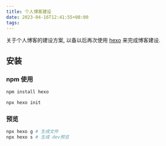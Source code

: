```yaml
---
title: 个人博客建设
date: 2023-04-16T12:41:55+08:00
tags:
---
```


关于个人博客的建设方案, 以备以后再次使用 [hexo](https://hexo.io/) 来完成博客建设.


## 安装


### npm 使用

``` bash
npm install hexo

npx hexo init 

```


### 预览

``` bash
npx hexo g # 生成文件
npx hexo s # 生成 dev预览
```